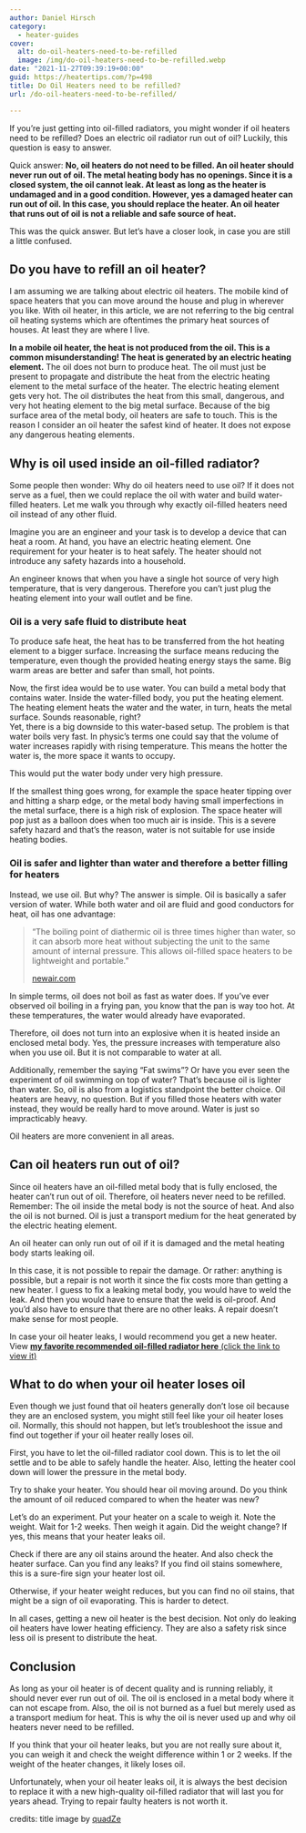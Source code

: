 ```yaml
---
author: Daniel Hirsch
category:
  - heater-guides
cover:
  alt: do-oil-heaters-need-to-be-refilled
  image: /img/do-oil-heaters-need-to-be-refilled.webp
date: "2021-11-27T09:39:19+00:00"
guid: https://heatertips.com/?p=498
title: Do Oil Heaters need to be refilled?
url: /do-oil-heaters-need-to-be-refilled/

---
```

If you’re just getting into oil-filled radiators, you might wonder if oil heaters need to be refilled? Does an electric oil radiator run out of oil? Luckily, this question is easy to answer.

Quick answer: **No, oil heaters do not need to be filled. An oil heater should never run out of oil. The metal heating body has no openings. Since it is a closed system, the oil cannot leak. At least as long as the heater is undamaged and in a good condition. However, yes a damaged heater can run out of oil. In this case, you should replace the heater. An oil heater that runs out of oil is not a reliable and safe source of heat.**

This was the quick answer. But let’s have a closer look, in case you are still a little confused.

## Do you have to refill an oil heater?

I am assuming we are talking about electric oil heaters. The mobile kind of space heaters that you can move around the house and plug in wherever you like. With oil heater, in this article, we are not referring to the big central oil heating systems which are oftentimes the primary heat sources of houses. At least they are where I live.

**In a mobile oil heater, the heat is not produced from the oil. This is a common misunderstanding! The heat is generated by an electric heating element.** The oil does not burn to produce heat. The oil must just be present to propagate and distribute the heat from the electric heating element to the metal surface of the heater. The electric heating element gets very hot. The oil distributes the heat from this small, dangerous, and very hot heating element to the big metal surface. Because of the big surface area of the metal body, oil heaters are safe to touch. This is the reason I consider an oil heater the safest kind of heater. It does not expose any dangerous heating elements.

## Why is oil used inside an oil-filled radiator?

Some people then wonder: Why do oil heaters need to use oil? If it does not serve as a fuel, then we could replace the oil with water and build water-filled heaters. Let me walk you through why exactly oil-filled heaters need oil instead of any other fluid.

Imagine you are an engineer and your task is to develop a device that can heat a room. At hand, you have an electric heating element. One requirement for your heater is to heat safely. The heater should not introduce any safety hazards into a household.

An engineer knows that when you have a single hot source of very high temperature, that is very dangerous. Therefore you can’t just plug the heating element into your wall outlet and be fine.

### Oil is a very safe fluid to distribute heat

To produce safe heat, the heat has to be transferred from the hot heating element to a bigger surface. Increasing the surface means reducing the temperature, even though the provided heating energy stays the same. Big warm areas are better and safer than small, hot points.

Now, the first idea would be to use water. You can build a metal body that contains water. Inside the water-filled body, you put the heating element. The heating element heats the water and the water, in turn, heats the metal surface. Sounds reasonable, right?  
Yet, there is a big downside to this water-based setup. The problem is that water boils very fast. In physic’s terms one could say that the volume of water increases rapidly with rising temperature. This means the hotter the water is, the more space it wants to occupy.

This would put the water body under very high pressure.

If the smallest thing goes wrong, for example the space heater tipping over and hitting a sharp edge, or the metal body having small imperfections in the metal surface, there is a high risk of explosion. The space heater will pop just as a balloon does when too much air is inside. This is a severe safety hazard and that’s the reason, water is not suitable for use inside heating bodies.

### Oil is safer and lighter than water and therefore a better filling for heaters

Instead, we use oil. But why? The answer is simple. Oil is basically a safer version of water. While both water and oil are fluid and good conductors for heat, oil has one advantage:

> “The boiling point of diathermic oil is three times higher than water, so it can absorb more heat without subjecting the unit to the same amount of internal pressure. This allows oil-filled space heaters to be lightweight and portable.”
>
> [newair.com](http://newair.com/blogs/learn/the-reason-oil-filled-space-heaters-are-so-energy-efficient)

In simple terms, oil does not boil as fast as water does. If you’ve ever observed oil boiling in a frying pan, you know that the pan is way too hot. At these temperatures, the water would already have evaporated.

Therefore, oil does not turn into an explosive when it is heated inside an enclosed metal body. Yes, the pressure increases with temperature also when you use oil. But it is not comparable to water at all.

Additionally, remember the saying “Fat swims”? Or have you ever seen the experiment of oil swimming on top of water? That’s because oil is lighter than water. So, oil is also from a logistics standpoint the better choice. Oil heaters are heavy, no question. But if you filled those heaters with water instead, they would be really hard to move around. Water is just so impracticably heavy.

Oil heaters are more convenient in all areas.

## Can oil heaters run out of oil?

Since oil heaters have an oil-filled metal body that is fully enclosed, the heater can’t run out of oil. Therefore, oil heaters never need to be refilled. Remember: The oil inside the metal body is not the source of heat. And also the oil is not burned. Oil is just a transport medium for the heat generated by the electric heating element.

An oil heater can only run out of oil if it is damaged and the metal heating body starts leaking oil.

In this case, it is not possible to repair the damage. Or rather: anything is possible, but a repair is not worth it since the fix costs more than getting a new heater. I guess to fix a leaking metal body, you would have to weld the leak. And then you would have to ensure that the weld is oil-proof. And you’d also have to ensure that there are no other leaks. A repair doesn’t make sense for most people.

In case your oil heater leaks, I would recommend you get a new heater. View [**my favorite recommended oil-filled radiator here** (click the link to view it)](/recommended-products/oil-filled-radiator/)

## What to do when your oil heater loses oil

Even though we just found that oil heaters generally don’t lose oil because they are an enclosed system, you might still feel like your oil heater loses oil. Normally, this should not happen, but let’s troubleshoot the issue and find out together if your oil heater really loses oil.

First, you have to let the oil-filled radiator cool down. This is to let the oil settle and to be able to safely handle the heater. Also, letting the heater cool down will lower the pressure in the metal body.

Try to shake your heater. You should hear oil moving around. Do you think the amount of oil reduced compared to when the heater was new?

Let’s do an experiment. Put your heater on a scale to weigh it. Note the weight. Wait for 1-2 weeks. Then weigh it again. Did the weight change? If yes, this means that your heater leaks oil.

Check if there are any oil stains around the heater. And also check the heater surface. Can you find any leaks? If you find oil stains somewhere, this is a sure-fire sign your heater lost oil.

Otherwise, if your heater weight reduces, but you can find no oil stains, that might be a sign of oil evaporating. This is harder to detect.

In all cases, getting a new oil heater is the best decision. Not only do leaking oil heaters have lower heating efficiency. They are also a safety risk since less oil is present to distribute the heat.

## Conclusion

As long as your oil heater is of decent quality and is running reliably, it should never ever run out of oil. The oil is enclosed in a metal body where it can not escape from. Also, the oil is not burned as a fuel but merely used as a transport medium for heat. This is why the oil is never used up and why oil heaters never need to be refilled.

If you think that your oil heater leaks, but you are not really sure about it, you can weigh it and check the weight difference within 1 or 2 weeks. If the weight of the heater changes, it likely loses oil.

Unfortunately, when your oil heater leaks oil, it is always the best decision to replace it with a new high-quality oil-filled radiator that will last you for years ahead. Trying to repair faulty heaters is not worth it.

credits: title image by [quadZe](https://imgur.com/gallery/K3Kmuob)
